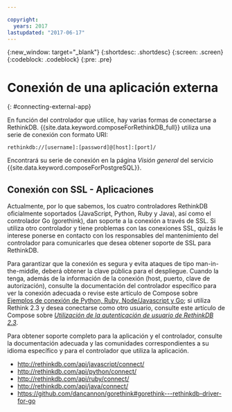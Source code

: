 ```yaml
---

copyright:
  years: 2017
lastupdated: "2017-06-17"
---
```


{:new_window: target="_blank"}
{:shortdesc: .shortdesc}
{:screen: .screen}
{:codeblock: .codeblock}
{:pre: .pre}

# Conexión de una aplicación externa
{: #connecting-external-app}

En función del controlador que utilice, hay varias formas de conectarse a RethinkDB. {{site.data.keyword.composeForRethinkDB_full}} utiliza una serie de conexión con formato URI:

```
rethinkdb://[username]:[password]@[host]:[port]/
```

Encontrará su serie de conexión en la página *Visión general* del servicio {{site.data.keyword.composeForPostgreSQL}}.

## Conexión con SSL - Aplicaciones

Actualmente, por lo que sabemos, los cuatro controladores RethinkDB oficialmente soportados (JavaScript, Python, Ruby y Java), así como el controlador Go (gorethink), dan soporte a la conexión a través de SSL. Si utiliza otro controlador y tiene problemas con las conexiones SSL, quizás le interese ponerse en contacto con los responsables del mantenimiento del controlador para comunicarles que desea obtener soporte de SSL para RethinkDB.

Para garantizar que la conexión es segura y evita ataques de tipo man-in-the-middle, deberá obtener la clave pública para el despliegue. Cuando la tenga, además de la información de la conexión (host, puerto, clave de autorización), consulte la documentación del controlador específico para ver la conexión adecuada o revise este artículo de Compose sobre [Ejemplos de conexión de Python, Ruby, Node/Javascript y Go](https://www.compose.io/articles/rethinkdb-and-ssl-think-secure/); si utiliza Rethink 2.3 y desea conectarse como otro usuario, consulte este artículo de Compose sobre *[Utilización de la autenticación de usuario de RethinkDB 2.3](https://compose.io/articles/using-rethinkdb-2-3s-user-authentication/)*.

Para obtener soporte completo para la aplicación y el controlador, consulte la documentación adecuada y las comunidades correspondientes a su idioma específico y para el controlador que utiliza la aplicación.

- http://rethinkdb.com/api/javascript/connect/
- http://rethinkdb.com/api/python/connect/
- http://rethinkdb.com/api/ruby/connect/
- http://rethinkdb.com/api/java/connect/
- https://github.com/dancannon/gorethink#gorethink---rethinkdb-driver-for-go
